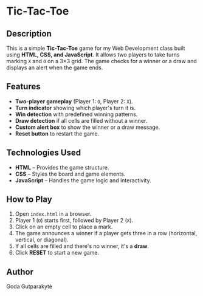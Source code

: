 # Tic-Tac-Toe

## Description

This is a simple **Tic-Tac-Toe** game for my Web Development class built using **HTML, CSS, and JavaScript**. It allows two players to take turns marking `X` and `O` on a 3×3 grid. The game checks for a winner or a draw and displays an alert when the game ends.

## Features

- **Two-player gameplay** (Player 1: `O`, Player 2: `X`).
- **Turn indicator** showing which player's turn it is.
- **Win detection** with predefined winning patterns.
- **Draw detection** if all cells are filled without a winner.
- **Custom alert box** to show the winner or a draw message.
- **Reset button** to restart the game.

## Technologies Used

- **HTML** – Provides the game structure.
- **CSS** – Styles the board and game elements.
- **JavaScript** – Handles the game logic and interactivity.

## How to Play

1. Open `index.html` in a browser.
2. Player 1 (`O`) starts first, followed by Player 2 (`X`).
3. Click on an empty cell to place a mark.
4. The game announces a winner if a player gets three in a row (horizontal, vertical, or diagonal).
5. If all cells are filled and there's no winner, it's a **draw**.
6. Click **RESET** to start a new game.

## Author
Goda Gutparakytė

